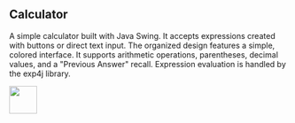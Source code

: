 ## Calculator
A simple calculator built with Java Swing. It accepts expressions created with buttons or direct text input. The organized design features a simple, colored interface. It supports arithmetic operations, parentheses, decimal values, and a "Previous Answer" recall. Expression evaluation is handled by the exp4j library.

<img src="https://github.com/user-attachments/assets/a5e455af-b22d-497b-bf56-63916d303c56" width="50">
